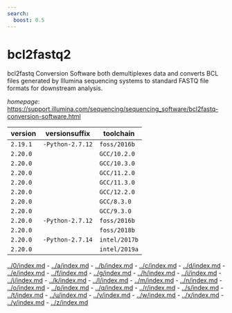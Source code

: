 ```yaml
---
search:
  boost: 0.5
---
```

# bcl2fastq2

bcl2fastq Conversion Software both demultiplexes data and converts BCL files generated by  Illumina sequencing systems to standard FASTQ file formats for downstream analysis.

*homepage*: <https://support.illumina.com/sequencing/sequencing_software/bcl2fastq-conversion-software.html>

version | versionsuffix | toolchain
--------|---------------|----------
``2.19.1`` | ``-Python-2.7.12`` | ``foss/2016b``
``2.20.0`` |  | ``GCC/10.2.0``
``2.20.0`` |  | ``GCC/10.3.0``
``2.20.0`` |  | ``GCC/11.2.0``
``2.20.0`` |  | ``GCC/11.3.0``
``2.20.0`` |  | ``GCC/12.2.0``
``2.20.0`` |  | ``GCC/8.3.0``
``2.20.0`` |  | ``GCC/9.3.0``
``2.20.0`` | ``-Python-2.7.12`` | ``foss/2016b``
``2.20.0`` |  | ``foss/2018b``
``2.20.0`` | ``-Python-2.7.14`` | ``intel/2017b``
``2.20.0`` |  | ``intel/2019a``

[../0/index.md](0) - [../a/index.md](a) - [../b/index.md](b) - [../c/index.md](c) - [../d/index.md](d) - [../e/index.md](e) - [../f/index.md](f) - [../g/index.md](g) - [../h/index.md](h) - [../i/index.md](i) - [../j/index.md](j) - [../k/index.md](k) - [../l/index.md](l) - [../m/index.md](m) - [../n/index.md](n) - [../o/index.md](o) - [../p/index.md](p) - [../q/index.md](q) - [../r/index.md](r) - [../s/index.md](s) - [../t/index.md](t) - [../u/index.md](u) - [../v/index.md](v) - [../w/index.md](w) - [../x/index.md](x) - [../y/index.md](y) - [../z/index.md](z)

